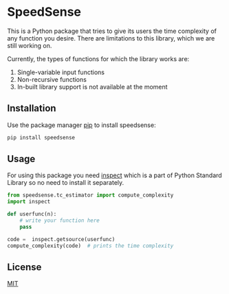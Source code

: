 
# SpeedSense

This is a Python package that tries to give its users the time complexity of any function you desire. There are limitations to this
library, which we are still working on.

Currently, the types of functions for which the library works are:
1. Single-variable input functions  
2. Non-recursive functions  
3. In-built library support is not available at the moment


## Installation

Use the package manager [pip](https://pip.pypa.io/en/stable) to install speedsense:

```bash
pip install speedsense
```

## Usage

For using this package you need [inspect](https://docs.python.org/3/library/inspect.html) which is a part of Python Standard Library so no need to install it separately.

```python
from speedsense.tc_estimator import compute_complexity
import inspect

def userfunc(n):
    # write your function here
    pass

code =  inspect.getsource(userfunc)
compute_complexity(code)  # prints the time complexity
```

## License
[MIT](https://choosealicense.com/licenses/mit/)
